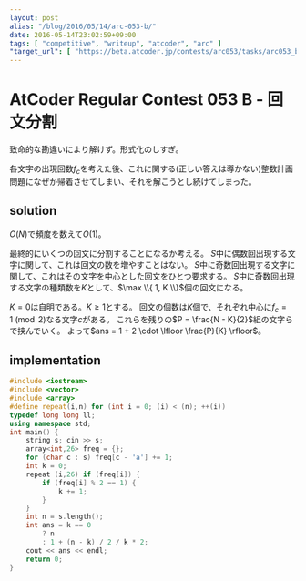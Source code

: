 ```yaml
---
layout: post
alias: "/blog/2016/05/14/arc-053-b/"
date: 2016-05-14T23:02:59+09:00
tags: [ "competitive", "writeup", "atcoder", "arc" ]
"target_url": [ "https://beta.atcoder.jp/contests/arc053/tasks/arc053_b" ]
---
```


# AtCoder Regular Contest 053 B - 回文分割

致命的な勘違いにより解けず。形式化のしすぎ。

各文字の出現回数$f_c$を考えた後、これに関する(正しい答えは導かない)整数計画問題になぜか帰着させてしまい、それを解こうとし続けてしまった。

## solution

$O(N)$で頻度を数えて$O(1)$。

最終的にいくつの回文に分割することになるか考える。
$S$中に偶数回出現する文字に関して、これは回文の数を増やすことはない。
$S$中に奇数回出現する文字に関して、これはその文字を中心とした回文をひとつ要求する。
$S$中に奇数回出現する文字の種類数を$K$として、$\max \\{ 1, K \\}$個の回文になる。

$K = 0$は自明である。$K \ge 1$とする。
回文の個数は$K$個で、それぞれ中心に$f_c = 1 \pmod 2$なる文字$c$がある。
これらを残りの$P = \frac{N - K}{2}$組の文字らで挟んでいく。
よって$ans = 1 + 2 \cdot \lfloor \frac{P}{K} \rfloor$。

## implementation

``` c++
#include <iostream>
#include <vector>
#include <array>
#define repeat(i,n) for (int i = 0; (i) < (n); ++(i))
typedef long long ll;
using namespace std;
int main() {
    string s; cin >> s;
    array<int,26> freq = {};
    for (char c : s) freq[c - 'a'] += 1;
    int k = 0;
    repeat (i,26) if (freq[i]) {
        if (freq[i] % 2 == 1) {
            k += 1;
        }
    }
    int n = s.length();
    int ans = k == 0
        ? n
        : 1 + (n - k) / 2 / k * 2;
    cout << ans << endl;
    return 0;
}
```
